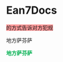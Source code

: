 # Ean7Docs
[](test/test.md)

<span style="background:#FF9999;">的方式告诉对方犯规</span>

地方萨芬萨

<strong style="color:#00b050;">地方萨芬萨</strong>